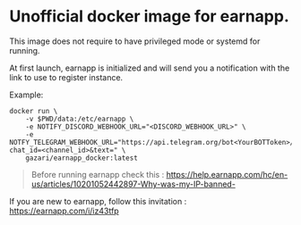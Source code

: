 # Unofficial docker image for earnapp.


This image does not require to have privileged mode or systemd for running.


At first launch, earnapp is initialized and will send you a notification with the link to use to register instance.


Example:

    docker run \
        -v $PWD/data:/etc/earnapp \
        -e NOTIFY_DISCORD_WEBHOOK_URL="<DISCORD_WEBHOOK_URL>" \
        -e NOTFY_TELEGRAM_WEBHOOK_URL="https://api.telegram.org/bot<YourBOTToken>/sendMessage?chat_id=<channel_id>&text=" \
        gazari/earnapp_docker:latest



> Before running earnapp check this : https://help.earnapp.com/hc/en-us/articles/10201052442897-Why-was-my-IP-banned-


If you are new to earnapp, follow this invitation : https://earnapp.com/i/iz43tfp
